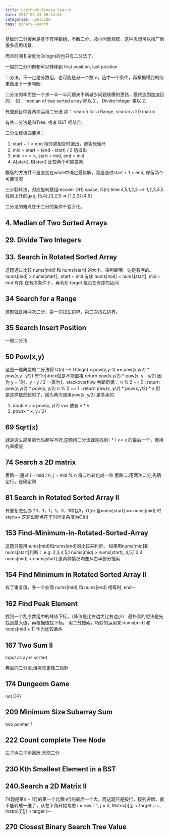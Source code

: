 ```yaml
---
title: LeetCode-Binary-Search 
date: 2017-08-23 00:14:04
categories: LeetCode
tags: Binary-Search
---
```

基础的二分搜索是基于有序数组，不断二分，减小问题规模．这种思想可以推广到很多应用场景．

而且时间复杂度为O(logn)的也只有二分法了．

一般的二分问题都可以转移到 first position, last position

二分法，不一定是分数组，也可能是分一个数 n，选中一个条件，再根据得到的结果做出下一步判断．

二分法的本质是一个求一半一半问题来不断减少问题规模的思路，最终达到加速目的．
如： median of two sorted array 除以２， Divide Integer 乘以 2.

有些题目中要两次运用二分法
如： search for a Range, search a 2D matrix

有些二分法是和Tree, 或者 BST 相结合．

二分法模板四要点：
1. start + 1 < end  相邻或相交时退出，避免死循环
2. mid = start + (end - start) / 2 防溢出
3. mid == < >, start = mid, end = mid
4. A[start], B[start] 比较两个可能答案

模版的方法并不是直接在while中确定最优解，而是通过start + 1 < end, 保留两个可能情况

三步翻转法，对应旋转数组recover
O(1) space, O(n) time
4,5,1,2,3  ==> 1,2,3,4,5
找到上升的gap, [5,4],[3,2,1] => [1,2,3] [4,5]

二分法的难点在于二分的条件千变万化。
<!-- more -->
## 4. Median of Two Sorted Arrays

## 29. Divide Two Integers

## 33. Search in Rotated Sorted Array
这题通过比较 nums[mid] 和 nums[start]  的大小，来判断哪一边是有序的。
nums[mid] > nums[start] , start ~ mid 有序
nums[mid] < nums[start], mid ~ end 有序
在有序条件下，再判断 target 是否在有序的区间

## 34 Search for a Range
这题就是用两次二分，第一次找左边界，第二次找右边界。

## 35 Search Insert Position
一般二分法

## 50 Pow(x,y)
这是一题典型的二分法将 O(n) --> O(logn)
x.pow(x,y-1) == pow(x,y/2) * pow(x,y -y/2)
有个小trick就是不能直接 return pow(x,y/2) * pow(x, y - y/2)
因为 y = 1时，y - y / 2 一直为1，stackoverflow
判断奇偶：
    n % 2 == 0 : return pow(x,y/2) * pow(x, y/2)
    n % 2 == 1 : return pow(x, y/2) * pow(x,y/2) * x
但是这样依然超时了，因为两次调用pow(x, y/2) 是多余的.
1. double v = pow(x, y/2) v*v*x 或者 v * v
2. pow(x * x, y / 2)

## 69 Sqrt(x)
就是这么简单的代码都写不好,这题用二分法就是找到 i * i <= x 的最后一个，套用九章模版

## 74 Search a 2D matrix
思路一:通过 i = mid / n, j = mid % n 将二维转化成一维
思路二:用两次二分,先确定行，在确定列

## 81 Search in Rotated Sorted Array II
有重复怎么办？1，1，1，1，3，1中找3，O(n)
当nums[start] == nums[mid] 时 start++
这题出题点在于时间复杂度为O(n)


## 153 Find-Minimum-in-Rotated-Sorted-Array
这题只能用nums[mid]和nums[end]的比较来判断，
如果用nums[mid]和nums[start]判断：
e.g. 2,3,4,5,1 nums[mid] > nums[start], 4,5,1,2,3 nums[mid] < nums[start] 
这两种情况均要从右半部分搜索.

## 154 Find Minimum in Rotated Sorted Array II
有了重复值，多一个处理 nums[mid] 和 nums[end] 相等时, end--

## 162 Find Peak Element
找到一个乱序数组中的峰值下标，（峰值是比左边大比右边小）
最朴素的想法是先找到最大值，再根据值找下标。
用二分搜索，巧妙的运用来 nums[mid] 和 nums[mid + 1] 作为比较条件

## 167 Two Sum II
Input array is sorted

典型的二分法,但感觉更像二指针

## 174 Dungeom Game
not DP?

## 209 Minimum Size Subarray Sum
two pointer ?

## 222 Count complete Tree Node
左子树右子树遍历,天然二分

## 230 Kth Smallest Element in a BST

## 240.Search a 2D Matrix II
74题是第n + 1行的第一个比第n行的最后一个大，而这题只是按行，按列递增，就不能转成一维了，从左下角开始考虑
i = row - 1, j = 0, Matrix[i][j] < target j++, matrxi[i][j] > target i--
## 270 Closest Binary Search Tree Value  

